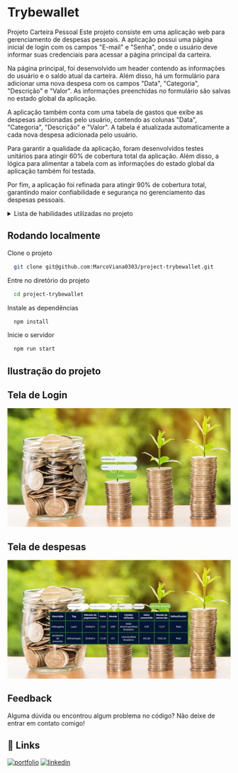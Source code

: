 
# Trybewallet

Projeto Carteira Pessoal
Este projeto consiste em uma aplicação web para gerenciamento de despesas pessoais. A aplicação possui uma página inicial de login com os campos "E-mail" e "Senha", onde o usuário deve informar suas credenciais para acessar a página principal da carteira.

Na página principal, foi desenvolvido um header contendo as informações do usuário e o saldo atual da carteira. Além disso, há um formulário para adicionar uma nova despesa com os campos "Data", "Categoria", "Descrição" e "Valor". As informações preenchidas no formulário são salvas no estado global da aplicação.

A aplicação também conta com uma tabela de gastos que exibe as despesas adicionadas pelo usuário, contendo as colunas "Data", "Categoria", "Descrição" e "Valor". A tabela é atualizada automaticamente a cada nova despesa adicionada pelo usuário.

Para garantir a qualidade da aplicação, foram desenvolvidos testes unitários para atingir 60% de cobertura total da aplicação. Além disso, a lógica para alimentar a tabela com as informações do estado global da aplicação também foi testada.

Por fim, a aplicação foi refinada para atingir 90% de cobertura total, garantindo maior confiabilidade e segurança no gerenciamento das despesas pessoais.

<details>
  <summary>Lista de habilidades utilizadas no projeto</summary>
  
  - Criar um store Redux em aplicações React;
  - Criar reducers no Redux em aplicações React;
  - Criar actions no Redux em aplicações React;
  - Criar dispatchers no Redux em aplicações React;
  - Conectar Redux aos componentes React;
  - Criar actions assíncronas na sua aplicação React que faz uso de Redux.
  
</details>

## Rodando localmente

Clone o projeto

```bash
  git clone git@github.com:MarcoViana0303/project-trybewallet.git
```

Entre no diretório do projeto

```bash
  cd project-trybewallet
```

Instale as dependências

```bash
  npm install
```

Inicie o servidor

```bash
  npm run start
```

## Ilustração do projeto

## Tela de Login
![Projeto Trybewallet- Login](./trybewallet1.png)
## Tela de despesas
![Projeto Trybewallet- Página de despesas](./trybewallet2.png)

## Feedback

Alguma dúvida ou encontrou algum problema no código? Não deixe de entrar em contato comigo!


## 🔗 Links
[![portfolio](https://img.shields.io/badge/my_portfolio-000?style=for-the-badge&logo=ko-fi&logoColor=white)](https://marcoviana-dev.vercel.app/)
[![linkedin](https://img.shields.io/badge/linkedin-0A66C2?style=for-the-badge&logo=linkedin&logoColor=white)](https://www.linkedin.com/in/marco-viana2022/)


